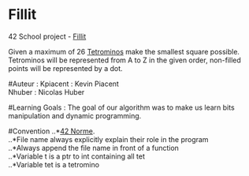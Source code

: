 # Fillit
42 School project - [Fillit](./subject/fillit.pdf)

Given a maximum of 26 [Tetrominos](https://en.wikipedia.org/wiki/Tetromino) make the smallest square possible.<br />
Tetrominos will be represented from A to Z in the given order, non-filled points will be represented by a dot.<br />

#Auteur :
Kpiacent : Kevin Piacent<br />
Nhuber : Nicolas Huber<br />

#Learning Goals :
The goal of our algorithm was to make us learn bits manipulation and dynamic programming.

#Convention
..*[42 Norme](./subject/norme.pdf).<br />
..*File name always explicitly explain their role in the program<br />
..*Always append the file name in front of a function<br />
..*Variable t is a ptr to int containing all tet<br />
..*Variable tet is a tetromino<br />

